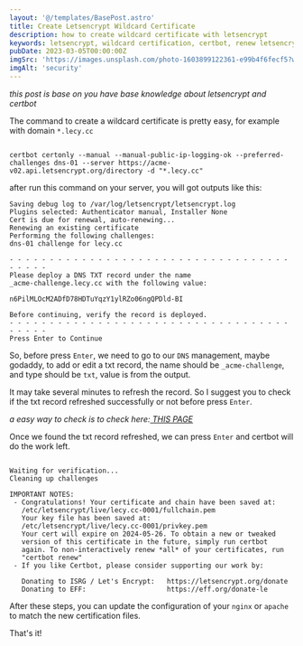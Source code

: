 ```yaml
---
layout: '@/templates/BasePost.astro'
title: Create Letsencrypt Wildcard Certificate
description: how to create wildcard certificate with letsencrypt
keywords: letsencrypt, wildcard certification, certbot, renew letsencrypt certification
pubDate: 2023-03-05T00:00:00Z
imgSrc: 'https://images.unsplash.com/photo-1603899122361-e99b4f6fecf5?w=800&auto=format&fit=crop&q=60&ixlib=rb-4.0.3&ixid=M3wxMjA3fDB8MHxzZWFyY2h8MTR8fHNlY3VyZXxlbnwwfHwwfHx8MA%3D%3D'
imgAlt: 'security'
---
```


_this post is base on you have base knowledge about letsencrypt and certbot_

The command to create a wildcard certificate is pretty easy, for example with domain `*.lecy.cc`

```

certbot certonly --manual --manual-public-ip-logging-ok --preferred-challenges dns-01 --server https://acme-v02.api.letsencrypt.org/directory -d "*.lecy.cc"

```


after run this command on your server, you will got outputs like this:

```
Saving debug log to /var/log/letsencrypt/letsencrypt.log
Plugins selected: Authenticator manual, Installer None
Cert is due for renewal, auto-renewing...
Renewing an existing certificate
Performing the following challenges:
dns-01 challenge for lecy.cc

- - - - - - - - - - - - - - - - - - - - - - - - - - - - - - - - - - - - - - - -
Please deploy a DNS TXT record under the name
_acme-challenge.lecy.cc with the following value:

n6PilMLOcM2ADfD78HDTuYqzY1ylRZo06ngQPDld-BI

Before continuing, verify the record is deployed.
- - - - - - - - - - - - - - - - - - - - - - - - - - - - - - - - - - - - - - - -
Press Enter to Continue

```

So, before press `Enter`, we need to go to our `DNS` management, maybe godaddy, to add or edit a txt record, the name should be `_acme-challenge`, and type should be `txt`, value is from the output.

It may take several minutes to refresh the record. So I suggest you to check if the txt record refreshed successfully or not before press `Enter`.

_a easy way to check is to check here:<a href="https://mxtoolbox.com/SuperTool.aspx?action=txt%3a_acme-challenge.lecy.cc&run=toolpage" target="_bland"> THIS PAGE</a>_

Once we found the txt record refreshed, we can press `Enter` and certbot will do the work left.

```

Waiting for verification...
Cleaning up challenges

IMPORTANT NOTES:
 - Congratulations! Your certificate and chain have been saved at:
   /etc/letsencrypt/live/lecy.cc-0001/fullchain.pem
   Your key file has been saved at:
   /etc/letsencrypt/live/lecy.cc-0001/privkey.pem
   Your cert will expire on 2024-05-26. To obtain a new or tweaked
   version of this certificate in the future, simply run certbot
   again. To non-interactively renew *all* of your certificates, run
   "certbot renew"
 - If you like Certbot, please consider supporting our work by:

   Donating to ISRG / Let's Encrypt:   https://letsencrypt.org/donate
   Donating to EFF:                    https://eff.org/donate-le

```

After these steps, you can update the configuration of your `nginx` or `apache` to match the new certification files.

That's it!